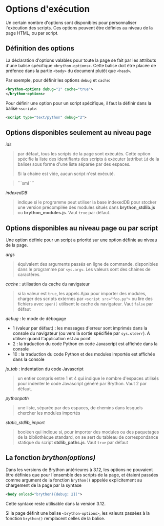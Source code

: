 Options d'exécution
===================

Un certain nombre d'options sont disponibles pour personnaliser l'exécution
des scripts. Ces options peuvent être définies au niveau de la page HTML, ou
par script.

Définition des options
----------------------

La déclaration d'options valables pour toute la page se fait par les attributs
d'une balise spécifique `<brython-options>`. Cette balise doit être placée de
préfence dans la partie `<body>` du document plutôt que `<head>`.

Par exemple, pour définir les options `debug` et `cache`:

```xml
<brython-options debug="1" cache="true">
</brython-options>
```

Pour définir une option pour un script spécifique, il faut la définir dans la
balise `<script>`:

```xml
<script type="text/python" debug="2">
```

Options disponibles seulement au niveau page
--------------------------------------------

*ids*

> par défaut, tous les scripts de la page sont exécutés. Cette option
> spécifie la liste des identifiants des scripts à exécuter (attribut `id` de la
> balise) sous forme d'une liste séparée par des espaces.
>
> Si la chaine est vide, aucun script n'est exécuté.

<blockquote>
```xml
<brython-options ids="scriptA scriptB"></brython-options>
```
</blockquote>

*indexedDB*

> indique si le programme peut utiliser la base indexedDB pour
> stocker une version précompilée des modules situés dans __brython_stdlib.js__
> ou __brython_modules.js__. Vaut `true` par défaut.

Options disponibles au niveau page ou par script
------------------------------------------------

Une option définie pour un script a priorité sur une option définie au niveau
de la page.

*args*

> équivalent des arguments passés en ligne de commande, disponibles dans le
> programme par `sys.argv`. Les valeurs sont des chaines de caractères.

*cache* : utilisation du cache du navigateur

> si la valeur est `true`, les appels Ajax pour importer des
> modules, charger des scripts externes par `<script src="foo.py">` ou lire
> des fichiers avec `open()` utilisent le cache du navigateur. Vaut `false`
> par défaut

*debug* : le mode de débogage

- 1 (valeur par défaut) : les messages d'erreur sont imprimés dans la console
  du navigateur (ou vers la sortie spécifiée par `sys.stderr`). A utiliser 
  quand l'application est au point
- 2 : la traduction du code Python en code Javascript est affichée dans la
  console
- 10 : la traduction du code Python et des modules importés est affichée dans
  la console

*js_tab* : indentation du code Javascript

> un entier compris entre 1 et 4 qui indique le nombre d'espaces utilisés pour
> indenter le code Javascript généré par Brython. Vaut 2 par défaut.

*pythonpath*

> une liste, séparée par des espaces, de chemins dans lesquels chercher les
> modules importés

*static\_stdlib\_import*

> booléen qui indique si, pour importer des modules
> ou des paquetages de la bibliothèque standard, on se sert du tableau de
> correspondance statique du script __stdlib\_paths.js__. Vaut `true` par
> défaut

La fonction <i>brython(options)</i>
-----------------------------------

Dans les versions de Brython antérieures à 3.12, les options ne pouvaient
être définies que pour l'ensemble des scripts de la page, et étaient passées
comme argument de la fonction `brython()` appelée explicitement au
chargement de la page par la syntaxe

```xml
<body onload="brython({debug: 2})">
```

Cette syntaxe reste utilisable dans la version 3.12.

Si la page définit une balise `<brython-options>`, les valeurs passées à la
fonction `brython()` remplacent celles de la balise.